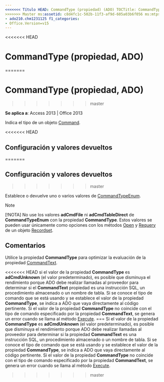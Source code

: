 ```yaml
---
<<<<<<< Título HEAD: CommandType (propiedad) (ADO) TOCTitle: CommandType (propiedad) (ADO) === título: CommandType (propiedad, ADO) TOCTitle: CommandType (propiedad, ADO)
>>>>>>> Master ms:assetid: c8d4fc1c-502b-11f3-af9d-605a03b6f056 ms:mtpsurl: https://msdn.microsoft.com/library/JJ249976(v=office.15) ms:contentKeyID: ms.date 48547663: 18/09/2015 mtps_version: Office.15 f1_keywords:
- ado210.chm1231125 f1_categories:
- Office.Version=v15
---
```


<<<<<<< HEAD
# <a name="commandtype-property-ado"></a>CommandType (propiedad, ADO)
=======
# <a name="commandtype-property-ado"></a>CommandType (propiedad, ADO)
>>>>>>> master


**Se aplica a**: Access 2013 | Office 2013

Indica el tipo de un objeto [Command](command-object-ado.md).

<<<<<<< HEAD
## <a name="settings-and-return-values"></a>Configuración y valores devueltos
=======
## <a name="settings-and-return-values"></a>Configuración y valores devueltos
>>>>>>> master

Establece o devuelve uno o varios valores de [CommandTypeEnum](commandtypeenum.md).


> [!NOTE]
> <P>[!NOTA] No use los valores <STRONG>adCmdFile</STRONG> ni <STRONG>adCmdTableDirect</STRONG> de <STRONG>CommandTypeEnum</STRONG> con la propiedad <STRONG>CommandType</STRONG>. Estos valores se pueden usar únicamente como opciones con los métodos <A href="open-method-ado-recordset.md">Open</A> y <A href="requery-method-ado.md">Requery</A> de un objeto <A href="recordset-object-ado.md">Recordset</A>.</P>



## <a name="remarks"></a>Comentarios

Utilice la propiedad **CommandType** para optimizar la evaluación de la propiedad [CommandText](commandtext-property-ado.md).

<<<<<<< HEAD si el valor de la propiedad **CommandType** es **adCmdUnknown** (el valor predeterminado), es posible que disminuya el rendimiento porque ADO debe realizar llamadas al proveedor para determinar si el **CommandText** propiedad es una instrucción SQL, un procedimiento almacenado o un nombre de tabla. Si se conoce el tipo de comando que se está usando y se establece el valor de la propiedad **CommandType**, se indica a ADO que vaya directamente al código pertinente. Si el valor de la propiedad **CommandType** no coincide con el tipo de comando especificado por la propiedad **CommandText**, se genera un error cuando se llama al método [Execute](https://msdn.microsoft.com/library/jj248785\(v=office.15\)).
=== Si el valor de la propiedad **CommandType** es **adCmdUnknown** (el valor predeterminado), es posible que disminuya el rendimiento porque ADO debe realizar llamadas al proveedor para determinar si la propiedad **CommandText** es una instrucción SQL, un procedimiento almacenado o un nombre de tabla. Si se conoce el tipo de comando que se está usando y se establece el valor de la propiedad **CommandType**, se indica a ADO que vaya directamente al código pertinente. Si el valor de la propiedad **CommandType** no coincide con el tipo de comando especificado por la propiedad **CommandText**, se genera un error cuando se llama al método [Execute](https://docs.microsoft.com/office/vba/access/concepts/miscellaneous/execute-method-ado-command).
>>>>>>> master

